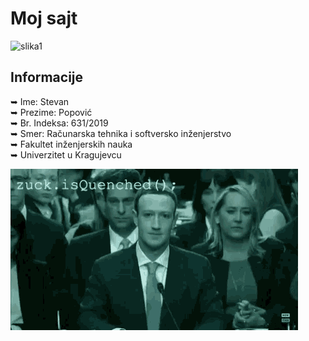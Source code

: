 # Moj sajt
![slika1](https://external-content.duckduckgo.com/iu/?u=http%3A%2F%2Fwallup.net%2Fwp-content%2Fuploads%2F2016%2F05%2F27%2F351775-The_Witcher_3_Wild_Hunt.jpg&f=1&nofb=1)
## Informacije

&#10149; Ime: Stevan \
&#10149; Prezime: Popović \
&#10149; Br. Indeksa: 631/2019 \
&#10149; Smer: Računarska tehnika i softversko inženjerstvo \
&#10149; Fakultet inženjerskih nauka \
&#10149; Univerzitet u Kragujevcu

![gif1](https://github.com/stevislav/prvi_repozitorijum/blob/master/tenor.gif)

